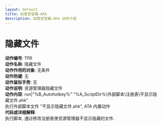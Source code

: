 ```yaml
---
layout: default
title: 如意百宝箱-Ahk
description: 如意百宝箱-Ahk 动作介绍
---
```

<link rel="stylesheet" href="../actions/css/atom-one-light.min.css">
<script src="../actions/js/highlight.min.js"></script>
<script>hljs.highlightAll();</script>

# [](#header-2) 隐藏文件
**动作编号**: 1116  
**动作名称**: 隐藏文件  
**动作作用的对象**: 无条件  
**动作热键**: 无  
**动作鼠标手势**: 无  
**动作说明**: 资源管理器隐藏文件  
**动作内容**: run|"%B_Autohotkey%" "%A_ScriptDir%\外部脚本\注册表\不显示隐藏文件.ahk"  
执行外部脚本文件 "不显示隐藏文件.ahk", ATA 内置动作  
**代码或详细解释**:  
执行脚本, 通过修改注册表使资源管理器不显示隐藏的文件.  